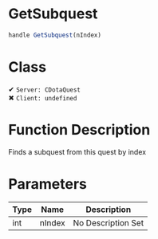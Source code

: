 # GetSubquest
```js	
handle GetSubquest(nIndex)
```
# Class
✔ `Server: CDotaQuest`  
✖ `Client: undefined`  

# Function Description
Finds a subquest from this quest by index
# Parameters
Type|Name|Description
--|--|--
int|nIndex|No Description Set
